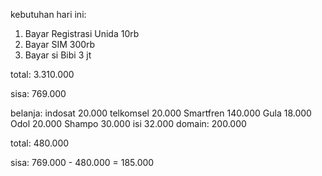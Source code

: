 kebutuhan hari ini:

1. Bayar Registrasi Unida 10rb
2. Bayar SIM 300rb
3. Bayar si Bibi 3 jt

total: 3.310.000

sisa: 769.000

belanja:
indosat 20.000
telkomsel 20.000
Smartfren 140.000
Gula 18.000
Odol 20.000
Shampo 30.000
isi 32.000
domain: 200.000

total: 480.000

sisa: 769.000 - 480.000 = 185.000
